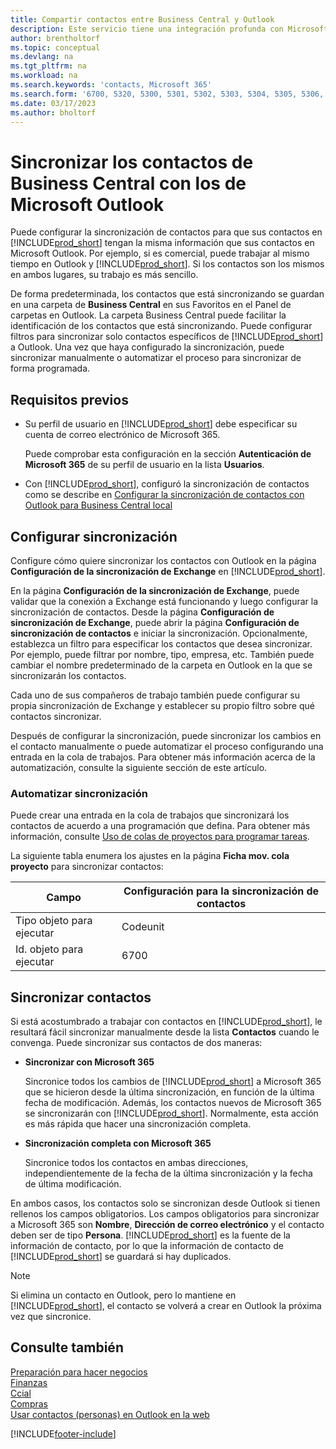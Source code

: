 ```yaml
---
title: Compartir contactos entre Business Central y Outlook
description: Este servicio tiene una integración profunda con Microsoft 365 para que pueda compartir contactos entre Outlook y Business Central.
author: brentholtorf
ms.topic: conceptual
ms.devlang: na
ms.tgt_pltfrm: na
ms.workload: na
ms.search.keywords: 'contacts, Microsoft 365'
ms.search.form: '6700, 5320, 5300, 5301, 5302, 5303, 5304, 5305, 5306, 5307, 5308, 5309, 5310, 5311'
ms.date: 03/17/2023
ms.author: bholtorf
---
```

# <a name="synchronize-contacts-in-business-central-with-contacts-in-microsoft-outlook"></a><a name="synchronize-contacts-in-business-central-with-contacts-in-microsoft-outlook"></a>Sincronizar los contactos de Business Central con los de Microsoft Outlook

Puede configurar la sincronización de contactos para que sus contactos en [!INCLUDE[prod_short](includes/prod_short.md)] tengan la misma información que sus contactos en Microsoft Outlook. Por ejemplo, si es comercial, puede trabajar al mismo tiempo en Outlook y [!INCLUDE[prod_short](includes/prod_short.md)]. Si los contactos son los mismos en ambos lugares, su trabajo es más sencillo.  

De forma predeterminada, los contactos que está sincronizando se guardan en una carpeta de **Business Central** en sus Favoritos en el Panel de carpetas en Outlook. La carpeta Business Central puede facilitar la identificación de los contactos que está sincronizando. Puede configurar filtros para sincronizar solo contactos específicos de [!INCLUDE[prod_short](includes/prod_short.md)] a Outlook. Una vez que haya configurado la sincronización, puede sincronizar manualmente o automatizar el proceso para sincronizar de forma programada.  

## <a name="prerequisites"></a><a name="prerequisites"></a>Requisitos previos

- Su perfil de usuario en [!INCLUDE[prod_short](includes/prod_short.md)] debe especificar su cuenta de correo electrónico de Microsoft 365.

  Puede comprobar esta configuración en la sección **Autenticación de Microsoft 365** de su perfil de usuario en la lista **Usuarios**.
- Con [!INCLUDE[prod_short](includes/prod_short.md)], configuró la sincronización de contactos como se describe en [Configurar la sincronización de contactos con Outlook para Business Central local](admin-contact-sync-setup-onprem.md)

## <a name="set-up-synchronization"></a><a name="set-up-synchronization"></a>Configurar sincronización

Configure cómo quiere sincronizar los contactos con Outlook en la página **Configuración de la sincronización de Exchange** en [!INCLUDE[prod_short](includes/prod_short.md)]. 

En la página **Configuración de la sincronización de Exchange**, puede validar que la conexión a Exchange está funcionando y luego configurar la sincronización de contactos. Desde la página **Configuración de sincronización de Exchange**, puede abrir la página **Configuración de sincronización de contactos** e iniciar la sincronización. Opcionalmente, establezca un filtro para especificar los contactos que desea sincronizar. Por ejemplo, puede filtrar por nombre, tipo, empresa, etc. También puede cambiar el nombre predeterminado de la carpeta en Outlook en la que se sincronizarán los contactos.  

Cada uno de sus compañeros de trabajo también puede configurar su propia sincronización de Exchange y establecer su propio filtro sobre qué contactos sincronizar.  

Después de configurar la sincronización, puede sincronizar los cambios en el contacto manualmente o puede automatizar el proceso configurando una entrada en la cola de trabajos. Para obtener más información acerca de la automatización, consulte la siguiente sección de este artículo.

### <a name="automate-synchronization"></a><a name="automate-synchronization"></a>Automatizar sincronización

Puede crear una entrada en la cola de trabajos que sincronizará los contactos de acuerdo a una programación que defina. Para obtener más información, consulte [Uso de colas de proyectos para programar tareas](admin-job-queues-schedule-tasks.md). 

La siguiente tabla enumera los ajustes en la página **Ficha mov. cola proyecto** para sincronizar contactos:

|Campo|Configuración para la sincronización de contactos|
|-----|-----|
|Tipo objeto para ejecutar|Codeunit|
|Id. objeto para ejecutar|6700|

## <a name="synchronize-contacts"></a><a name="synchronize-contacts"></a>Sincronizar contactos

Si está acostumbrado a trabajar con contactos en [!INCLUDE[prod_short](includes/prod_short.md)], le resultará fácil sincronizar manualmente desde la lista **Contactos** cuando le convenga. Puede sincronizar sus contactos de dos maneras:

* **Sincronizar con Microsoft 365**

  Sincronice todos los cambios de [!INCLUDE[prod_short](includes/prod_short.md)] a Microsoft 365 que se hicieron desde la última sincronización, en función de la última fecha de modificación. Además, los contactos nuevos de Microsoft 365 se sincronizarán con [!INCLUDE[prod_short](includes/prod_short.md)]. Normalmente, esta acción es más rápida que hacer una sincronización completa. 

* **Sincronización completa con Microsoft 365**

  Sincronice todos los contactos en ambas direcciones, independientemente de la fecha de la última sincronización y la fecha de última modificación.  

En ambos casos, los contactos solo se sincronizan desde Outlook si tienen rellenos los campos obligatorios. Los campos obligatorios para sincronizar a Microsoft 365 son **Nombre**, **Dirección de correo electrónico** y el contacto deben ser de tipo **Persona**. [!INCLUDE[prod_short](includes/prod_short.md)] es la fuente de la información de contacto, por lo que la información de contacto de [!INCLUDE[prod_short](includes/prod_short.md)] se guardará si hay duplicados.  

> [!NOTE]
> Si elimina un contacto en Outlook, pero lo mantiene en [!INCLUDE[prod_short](includes/prod_short.md)], el contacto se volverá a crear en Outlook la próxima vez que sincronice. 

## <a name="see-also"></a><a name="see-also"></a>Consulte también

[Preparación para hacer negocios](ui-get-ready-business.md)  
[Finanzas](finance.md)  
[Ccial](sales-manage-sales.md)  
[Compras](purchasing-manage-purchasing.md)  
[Usar contactos (personas) en Outlook en la web](https://support.office.com/article/Using-contacts-People-in-Outlook-on-the-web-1e3438c7-26b2-420c-87de-3cea9d31b5cb?appver=OWB150)  


[!INCLUDE[footer-include](includes/footer-banner.md)]
